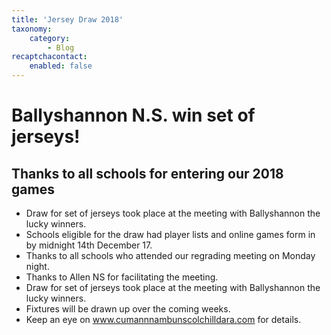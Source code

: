 ```yaml
---
title: 'Jersey Draw 2018'
taxonomy:
    category:
        - Blog
recaptchacontact:
    enabled: false
---
```


# Ballyshannon N.S. win set of jerseys! #
## Thanks to all schools for entering our 2018 games ##

* Draw for set of jerseys took place at the meeting with Ballyshannon the lucky winners.
* Schools eligible for the draw had player lists and online games form in by midnight 14th December 17.
* Thanks to all schools who attended our regrading meeting on Monday night. 
* Thanks to Allen NS for facilitating the meeting.
* Draw for set of jerseys took place at the meeting with Ballyshannon the lucky winners.
* Fixtures will be drawn up over the coming weeks.
* Keep an eye on www.cumannnambunscolchilldara.com for details.